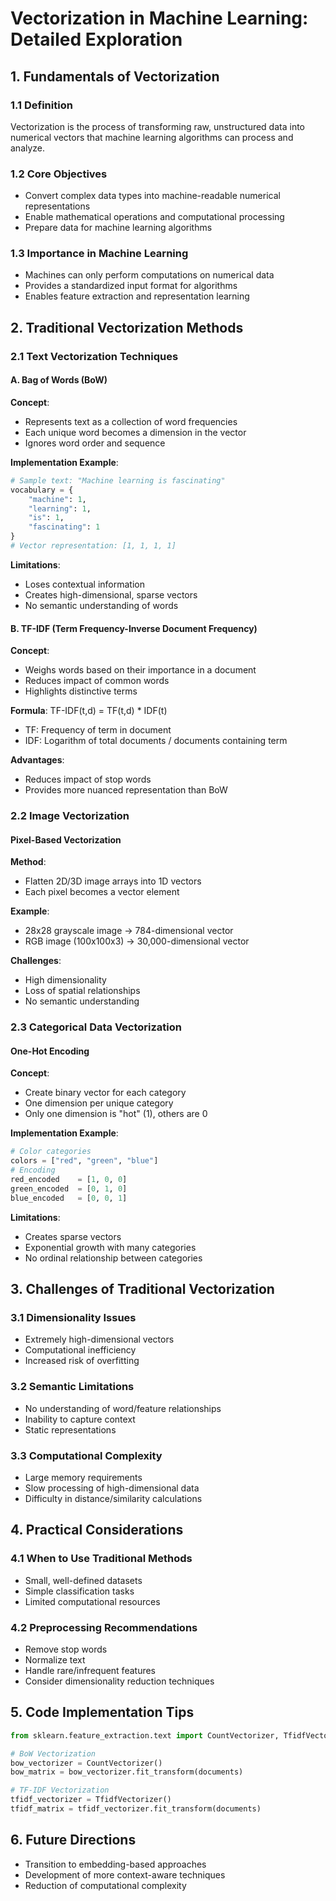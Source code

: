 # Vectorization in Machine Learning: Detailed Exploration

## 1. Fundamentals of Vectorization

### 1.1 Definition
Vectorization is the process of transforming raw, unstructured data into numerical vectors that machine learning algorithms can process and analyze.

### 1.2 Core Objectives
- Convert complex data types into machine-readable numerical representations
- Enable mathematical operations and computational processing
- Prepare data for machine learning algorithms

### 1.3 Importance in Machine Learning
- Machines can only perform computations on numerical data
- Provides a standardized input format for algorithms
- Enables feature extraction and representation learning

## 2. Traditional Vectorization Methods

### 2.1 Text Vectorization Techniques

#### A. Bag of Words (BoW)
**Concept**: 
- Represents text as a collection of word frequencies
- Each unique word becomes a dimension in the vector
- Ignores word order and sequence

**Implementation Example**:
```python
# Sample text: "Machine learning is fascinating"
vocabulary = {
    "machine": 1,
    "learning": 1,
    "is": 1,
    "fascinating": 1
}
# Vector representation: [1, 1, 1, 1]
```

**Limitations**:
- Loses contextual information
- Creates high-dimensional, sparse vectors
- No semantic understanding of words

#### B. TF-IDF (Term Frequency-Inverse Document Frequency)
**Concept**:
- Weighs words based on their importance in a document
- Reduces impact of common words
- Highlights distinctive terms

**Formula**:
TF-IDF(t,d) = TF(t,d) * IDF(t)
- TF: Frequency of term in document
- IDF: Logarithm of total documents / documents containing term

**Advantages**:
- Reduces impact of stop words
- Provides more nuanced representation than BoW

### 2.2 Image Vectorization

#### Pixel-Based Vectorization
**Method**:
- Flatten 2D/3D image arrays into 1D vectors
- Each pixel becomes a vector element

**Example**:
- 28x28 grayscale image → 784-dimensional vector
- RGB image (100x100x3) → 30,000-dimensional vector

**Challenges**:
- High dimensionality
- Loss of spatial relationships
- No semantic understanding

### 2.3 Categorical Data Vectorization

#### One-Hot Encoding
**Concept**:
- Create binary vector for each category
- One dimension per unique category
- Only one dimension is "hot" (1), others are 0

**Implementation Example**:
```python
# Color categories
colors = ["red", "green", "blue"]
# Encoding
red_encoded    = [1, 0, 0]
green_encoded  = [0, 1, 0]
blue_encoded   = [0, 0, 1]
```

**Limitations**:
- Creates sparse vectors
- Exponential growth with many categories
- No ordinal relationship between categories

## 3. Challenges of Traditional Vectorization

### 3.1 Dimensionality Issues
- Extremely high-dimensional vectors
- Computational inefficiency
- Increased risk of overfitting

### 3.2 Semantic Limitations
- No understanding of word/feature relationships
- Inability to capture context
- Static representations

### 3.3 Computational Complexity
- Large memory requirements
- Slow processing of high-dimensional data
- Difficulty in distance/similarity calculations

## 4. Practical Considerations

### 4.1 When to Use Traditional Methods
- Small, well-defined datasets
- Simple classification tasks
- Limited computational resources

### 4.2 Preprocessing Recommendations
- Remove stop words
- Normalize text
- Handle rare/infrequent features
- Consider dimensionality reduction techniques

## 5. Code Implementation Tips

```python
from sklearn.feature_extraction.text import CountVectorizer, TfidfVectorizer

# BoW Vectorization
bow_vectorizer = CountVectorizer()
bow_matrix = bow_vectorizer.fit_transform(documents)

# TF-IDF Vectorization
tfidf_vectorizer = TfidfVectorizer()
tfidf_matrix = tfidf_vectorizer.fit_transform(documents)
```

## 6. Future Directions
- Transition to embedding-based approaches
- Development of more context-aware techniques
- Reduction of computational complexity
